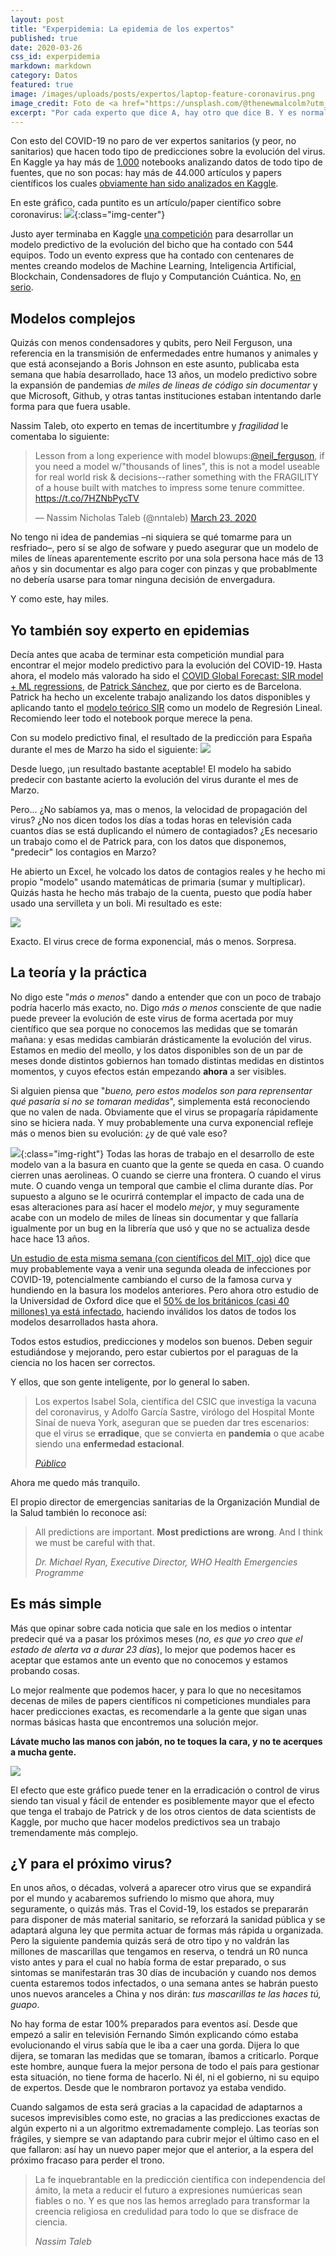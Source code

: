 ```yaml
---
layout: post
title: "Experpidemia: La epidemia de los expertos"
published: true
date: 2020-03-26
css_id: experpidemia
markdown: markdown
category: Datos
featured: true
image: /images/uploads/posts/expertos/laptop-feature-coronavirus.png
image_credit: Foto de <a href="https://unsplash.com/@thenewmalcolm?utm_source=unsplash&utm_medium=referral&utm_content=creditCopyText">Obi Onyeador</a>
excerpt: "Por cada experto que dice A, hay otro que dice B. Y es normal: para muchas cosas no tenemos ni idea"
---
```


Con esto del COVID-19 no paro de ver expertos sanitarios (y peor, no sanitarios) que hacen todo tipo de predicciones sobre la evolución del virus. En Kaggle ya hay más de [1.000](https://www.kaggle.com/search?q=covid+in%3Anotebooks) notebooks analizando datos de todo tipo de fuentes, que no son pocas: hay más de 44.000 artículos y papers científicos los cuales [obviamente han sido analizados en Kaggle](https://www.kaggle.com/maksimeren/covid-19-literature-clustering). 

En este gráfico, cada puntito es un artículo/paper científico sobre coronavirus:
![](/images/uploads/posts/expertos/scatter_articulos.png){:class="img-center"}

Justo ayer terminaba en Kaggle [una competición](https://www.kaggle.com/c/covid19-global-forecasting-week-1/notebooks) para desarrollar un modelo predictivo de la evolución del bicho que ha contado con 544 equipos. Todo un evento express que ha contado con centenares de mentes creando modelos de Machine Learning, Inteligencia Artificial, Blockchain, Condensadores de flujo y Computanción Cuántica. No, [en serio](https://www.kaggle.com/general/137559#781443).

## Modelos complejos
Quizás con menos condensadores y qubits, pero Neil Ferguson, una referencia en la transmisión de enfermedades entre humanos y animales y que está aconsejando a Boris Johnson en este asunto, publicaba esta semana que había desarrollado, hace 13 años, un modelo predictivo sobre la expansión de pandemias *de miles de lineas de código sin documentar* y que Microsoft, Github, y otras tantas instituciones estaban intentando darle forma para que fuera usable. 

Nassim Taleb, oto experto en temas de incertitumbre y *fragilidad* le comentaba lo siguiente:

<blockquote class="twitter-tweet"><p lang="en" dir="ltr">Lesson from a long experience with model blowups:<a href="https://twitter.com/neil_ferguson?ref_src=twsrc%5Etfw">@neil_ferguson</a>, if you need a model w/&quot;thousands of lines&quot;, this is not a model useable for real world risk &amp; decisions--rather something with the FRAGILITY of a house built with matches to impress some tenure committee. <a href="https://t.co/7HZNbPycTV">https://t.co/7HZNbPycTV</a></p>&mdash; Nassim Nicholas Taleb (@nntaleb) <a href="https://twitter.com/nntaleb/status/1242235586578190338?ref_src=twsrc%5Etfw">March 23, 2020</a></blockquote> <script async src="https://platform.twitter.com/widgets.js" charset="utf-8"></script> 

No tengo ni idea de pandemias –ni siquiera se qué tomarme para un resfriado–, pero sí se algo de sofware y puedo asegurar que un modelo de miles de líneas aparentemente escrito por una sola persona hace más de 13 años y sin documentar es algo para coger con pinzas y que probablmente no debería usarse para tomar ninguna decisión de envergadura. 

Y como este, hay miles. 

## Yo también soy experto en epidemias

Decía antes que acaba de terminar esta competición mundial para encontrar el mejor modelo predictivo para la evolución del COVID-19. Hasta ahora, el modelo más valorado ha sido el [COVID Global Forecast: SIR model + ML regressions](https://www.kaggle.com/saga21/covid-global-forecast-sir-model-ml-regressions), de [Patrick Sánchez](https://www.kaggle.com/saga21), que por cierto es de Barcelona. Patrick ha hecho un excelente trabajo analizando los datos disponibles y aplicando tanto el [modelo teórico SIR](https://www.kaggle.com/saga21/covid-global-forecast-sir-model-ml-regressions) como un modelo de Regresión Lineal. Recomiendo leer todo el notebook porque merece la pena. 

Con su modelo predictivo final, el resultado de la predicción para España durante el mes de Marzo ha sido el siguiente:
![](/images/uploads/posts/expertos/regresion-2-spain.png)

Desde luego, ¡un resultado bastante aceptable! El modelo ha sabido predecir con bastante acierto la evolución del virus durante el mes de Marzo. 

Pero... ¿No sabíamos ya, mas o menos, la velocidad de propagación del virus? ¿No nos dicen todos los días a todas horas en televisión cada cuantos días se está duplicando el número de contagiados? ¿Es necesario un trabajo como el de Patrick para, con los datos que disponemos, "predecir" los contagios en Marzo?

He abierto un Excel, he volcado los datos de contagios reales y he hecho mi propio "modelo" usando matemáticas de primaria (sumar y multiplicar). Quizás hasta he hecho más trabajo de la cuenta, puesto que podía haber usado una servilleta y un boli. Mi resultado es este:

![](/images/uploads/posts/expertos/regresion-personal-diy.png)

Exacto. El virus crece de forma exponencial, más o menos. Sorpresa.

## La teoría y la práctica

No digo este "*más o menos*" dando a entender que con un poco de trabajo podría hacerlo más exacto, no. Digo *más o menos* consciente de que nadie puede preveer la evolución de este virus de forma acertada por muy científico que sea porque no conocemos las medidas que se tomarán mañana: y esas medidas cambiarán drásticamente la evolución del virus. Estamos en medio del meollo, y los datos disponibles son de un par de meses donde distintos gobiernos han tomado distintas medidas en distintos momentos, y cuyos efectos están empezando **ahora** a ser visibles. 

Si alguien piensa que "*bueno, pero estos modelos son para reprensentar qué pasaría si no se tomaran medidas*", simplementa está reconociendo que no valen de nada. Obviamente que el virus se propagaría rápidamente sino se hiciera nada. Y muy probablemente una curva exponencial refleje más o menos bien su evolución: ¿y de qué vale eso?

![](/images/uploads/posts/expertos/robot-basura.jpg){:class="img-right"}
Todas las horas de trabajo en el desarrollo de este modelo van a la basura en cuanto que la gente se queda en casa. O cuando cierren unas aerolineas. O cuando se cierre una frontera. O cuando el virus mute. O cuando venga un temporal que cambie el clima durante días. Por supuesto a alguno se le ocurirrá contemplar el impacto de cada una de esas alteraciones para así hacer el modelo *mejor*, y muy seguramente acabe con un modelo de miles de líneas sin documentar y que fallaría igualmente por un bug en la librería que usó y que no se actualiza desde hace hace 13 años. 

[Un estudio de esta misma semana (con científicos del MIT, ojo)](https://cadenaser.com/ser/2020/03/25/ciencia/1585160937_053388.html) dice que muy probablemente vaya a venir una segunda oleada de infecciones por COVID-19, potencialmente cambiando el curso de la famosa curva y hundiendo en la basura los modelos anteriores. Pero ahora otro estudio de la Universidad de Oxford dice que el [50% de los británicos (casi 40 millones) ya está infectado](https://nymag.com/intelligencer/2020/03/oxford-study-coronavirus-may-have-infected-half-of-u-k.html), haciendo inválidos los datos de todos los modelos desarrollados hasta ahora. 

Todos estos estudios, predicciones y modelos son buenos. Deben seguir estudiándose y mejorando, pero estar cubiertos por el paraguas de la ciencia no los hacen ser correctos. 

Y ellos, que son gente inteligente, por lo general lo saben.

> Los expertos Isabel Sola, científica del CSIC que investiga la vacuna del coronavirus, y Adolfo García Sastre, virólogo del Hospital Monte Sinaí de nueva York, aseguran que se pueden dar tres escenarios: que el virus se **erradique**, que se convierta en **pandemia** o que acabe siendo una **enfermedad estacional**.
>
> <cite><a href="https://www.publico.es/videos/844627/asi-sera-el-futuro-del-coronavirus-covid-19-segun-los-expertos-cientificos">Público</a></cite>

Ahora me quedo más tranquilo. 

El propio director de emergencias sanitarias de la Organización Mundial de la Salud también lo reconoce así: 

> All predictions are important. **Most predictions are wrong**. And I think we must be careful with that. 
>
> <cite>Dr. Michael Ryan, Executive Director, WHO Health Emergencies Programme</cite>

## Es más simple
Más que opinar sobre cada noticia que sale en los medios o intentar predecir qué va a pasar los próximos meses (*no, es que yo creo que el estado de alerta va a durar 23 días*), lo mejor que podemos hacer es aceptar que estamos ante un evento que no conocemos y estamos probando cosas. 

Lo mejor realmente que podemos hacer, y para lo que no necesitamos decenas de miles de papers científicos ni competiciones mundiales para hacer predicciones exactas, es recomendarle a la gente que sigan unas normas básicas hasta que encontremos una solución mejor.  

**Lávate mucho las manos con jabón, no te toques la cara, y no te acerques a mucha gente.**

![](/images/uploads/posts/expertos/Covid-19-Transmission-graphic-01.gif)

El efecto que este gráfico puede tener en la erradicación o control de virus siendo tan visual y fácil de entender es posiblemente mayor que el efecto que tenga el trabajo de Patrick y de los otros cientos de data scientists de Kaggle, por mucho que hacer modelos predictivos sea un trabajo tremendamente más complejo. 

## ¿Y para el próximo virus?
En unos años, o décadas, volverá a aparecer otro virus que se expandirá por el mundo y acabaremos sufriendo lo mismo que ahora, muy seguramente, o quizás más. Tras el Covid-19, los estados se prepararán para disponer de más material sanitario, se reforzará la sanidad pública y se adaptará alguna ley que permita actuar de formas más rápida u organizada. Pero la siguiente pandemia quizás será de otro tipo y no valdrán las millones de mascarillas que tengamos en reserva, o tendrá un R0 nunca visto antes y para el cual no había forma de estar preparado, o sus sintomas se manifestarán tras 30 días de incubación y cuando nos demos cuenta estaremos todos infectados, o una semana antes se habrán puesto unos nuevos aranceles a China y nos dirán: *tus mascarillas te las haces tú, guapo*. 

No hay forma de estar 100% preparados para eventos así. Desde que empezó a salir en televisión Fernando Simón explicando cómo estaba evolucionando el virus sabía que le iba a caer una gorda. Dijera lo que dijera, se tomaran las medidas que se tomaran, íbamos a criticarlo. Porque este hombre, aunque fuera la mejor persona de todo el país para gestionar esta situación, no tiene forma de hacerlo. Ni él, ni el gobierno, ni su equipo de expertos. Desde que le nombraron portavoz ya estaba vendido. 


Cuando salgamos de esta será gracias a la capacidad de adaptarnos a sucesos imprevisibles como este, no gracias a las predicciones exactas de algún experto ni a un algoritmo extremadamente complejo. Las teorías son frágiles, y siempre se van adaptando para cubrir mejor el último caso en el que fallaron: así hay un nuevo paper mejor que el anterior, a la espera del próximo fracaso para perder el trono. 

> La fe inquebrantable en la predicción científica con independencia del ámito, la meta a reducir el futuro a expresiones numúericas sean fiables o no. Y es que nos las hemos arreglado para transformar la creencia religiosa en credulidad para todo lo que se disfrace de ciencia. 
> 
> <cite> Nassim Taleb</cite>



